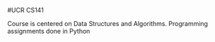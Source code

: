 #UCR CS141

Course is centered on Data Structures and Algorithms. Programming assignments done in Python
